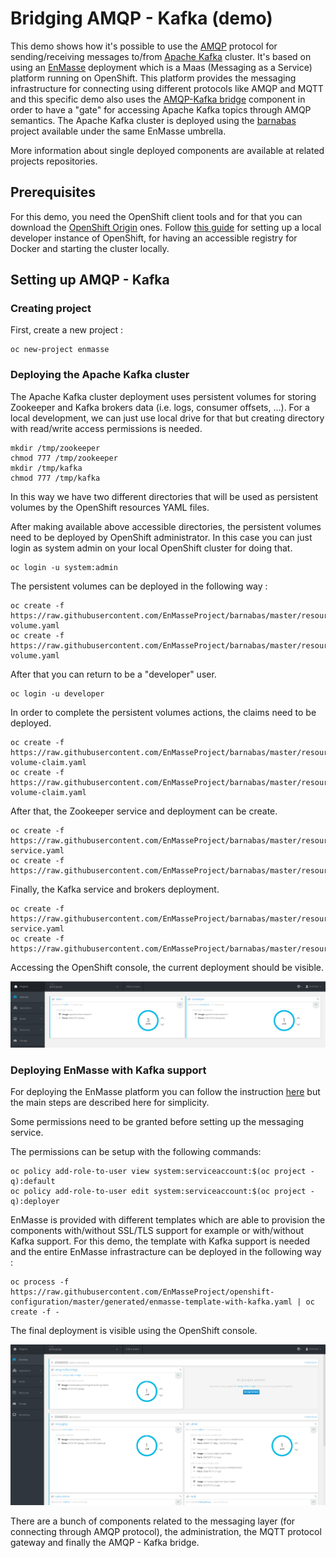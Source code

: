 # Bridging AMQP - Kafka (demo)

This demo shows how it's possible to use the [AMQP](http://www.amqp.org/) protocol for sending/receiving messages to/from [Apache Kafka](https://kafka.apache.org/) cluster.
It's based on using an [EnMasse](https://github.com/EnMasseProject) deployment which is a Maas (Messaging as a Service) platform running on OpenShift. This platform provides
the messaging infrastructure for connecting using different protocols like AMQP and MQTT and this specific demo also uses the [AMQP-Kafka bridge](https://github.com/EnMasseProject/amqp-kafka-bridge)
component in order to have a "gate" for accessing Apache Kafka topics through AMQP semantics. The Apache Kafka cluster is deployed using the [barnabas](https://github.com/EnMasseProject/barnabas)
project available under the same EnMasse umbrella.

More information about single deployed components are available at related projects repositories.

## Prerequisites

For this demo, you need the OpenShift client tools and for that you can download the [OpenShift Origin](https://github.com/openshift/origin/releases) ones.
Follow [this guide](https://github.com/openshift/origin/blob/master/docs/cluster_up_down.md) for setting up a local developer instance of OpenShift, for having an
accessible registry for Docker and starting the cluster locally.

## Setting up AMQP - Kafka

### Creating project

First, create a new project :

    oc new-project enmasse

### Deploying the Apache Kafka cluster

The Apache Kafka cluster deployment uses persistent volumes for storing Zookeeper and Kafka brokers data (i.e. logs, consumer offsets, ...).
For a local development, we can just use local drive for that but creating directory with read/write access permissions is needed.

    mkdir /tmp/zookeeper
    chmod 777 /tmp/zookeeper
    mkdir /tmp/kafka
    chmod 777 /tmp/kafka

In this way we have two different directories that will be used as persistent volumes by the OpenShift resources YAML files.

After making available above accessible directories, the persistent volumes need to be deployed by OpenShift administrator. In this case you can just login
as system admin on your local OpenShift cluster for doing that.

    oc login -u system:admin

The persistent volumes can be deployed in the following way :

    oc create -f https://raw.githubusercontent.com/EnMasseProject/barnabas/master/resources/zookeeper-volume.yaml
    oc create -f https://raw.githubusercontent.com/EnMasseProject/barnabas/master/resources/kafka-volume.yaml

After that you can return to be a "developer" user.

    oc login -u developer

In order to complete the persistent volumes actions, the claims need to be deployed.

    oc create -f https://raw.githubusercontent.com/EnMasseProject/barnabas/master/resources/zookeeper-volume-claim.yaml
    oc create -f https://raw.githubusercontent.com/EnMasseProject/barnabas/master/resources/kafka-volume-claim.yaml

After that, the Zookeeper service and deployment can be create.

    oc create -f https://raw.githubusercontent.com/EnMasseProject/barnabas/master/resources/zookeeper-service.yaml
    oc create -f https://raw.githubusercontent.com/EnMasseProject/barnabas/master/resources/zookeeper.yaml

Finally, the Kafka service and brokers deployment.

    oc create -f https://raw.githubusercontent.com/EnMasseProject/barnabas/master/resources/kafka-service.yaml
    oc create -f https://raw.githubusercontent.com/EnMasseProject/barnabas/master/resources/kafka.yaml

Accessing the OpenShift console, the current deployment should be visible.

![Apache Kafka on OpenShift](./images/kafka_deployment.png)

### Deploying EnMasse with Kafka support

For deploying the EnMasse platform you can follow the instruction [here](https://github.com/EnMasseProject/openshift-configuration) but the main steps
are described here for simplicity.

Some permissions need to be granted before setting up the messaging service.

The permissions can be setup with the following commands:

    oc policy add-role-to-user view system:serviceaccount:$(oc project -q):default
    oc policy add-role-to-user edit system:serviceaccount:$(oc project -q):deployer

EnMasse is provided with different templates which are able to provision the components with/without SSL/TLS support for example or with/without Kafka support.
For this demo, the template with Kafka support is needed and the entire EnMasse infrastracture can be deployed in the following way :

    oc process -f https://raw.githubusercontent.com/EnMasseProject/openshift-configuration/master/generated/enmasse-template-with-kafka.yaml | oc create -f -

The final deployment is visible using the OpenShift console.

![EnMasse with Apache Kafka on OpenShift](./images/enmasse_kafka_deployment.png)

There are a bunch of components related to the messaging layer (for connecting through AMQP protocol), the administration, the MQTT protocol gateway and finally
the AMQP - Kafka bridge.
